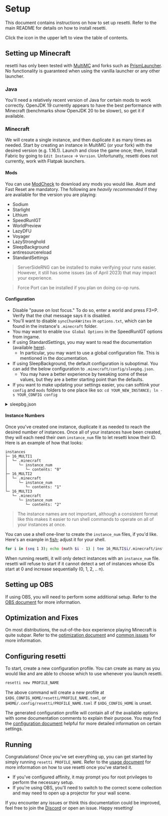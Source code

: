 # Setup

This document contains instructions on how to set up resetti. Refer to the main
README for details on how to install resetti.

Click the icon in the upper left to view the table of contents.

## Setting up Minecraft

resetti has only been tested with [MultiMC](https://multimc.org) and forks such
as [PrismLauncher](https://prismlauncher.org). No functionality is guaranteed
when using the vanilla launcher or any other launcher.

### Java

You'll need a relatively recent version of Java for certain mods to work
correctly. OpenJDK 19 currently appears to have the best performance with
Minecraft (benchmarks show OpenJDK 20 to be slower), so get it if available.

### Minecraft

We will create a single instance, and then duplicate it as many times as
needed. Start by creating an instance in MultiMC (or your fork) with the desired
version (e.g. 1.16.1). Launch and close the game once; then, install Fabric by
going to `Edit Instance` -> `Version`. Unfortunatly, resetti does not currently, 
work with Flatpak launchers.

#### Mods

You can use [ModCheck](https://github.com/RedLime/ModCheck) to download any
mods you would like. Atum and Fast Reset are mandatory. The following are
*heavily recommended* if they are available for the version you are playing:

- Sodium
- Starlight
- Lithium
- SpeedRunIGT
- WorldPreview
- LazyDFU
- Voyager
- LazyStronghold
- SleepBackground
- antiresourcereload
- StandardSettings

> ServerSideRNG can be installed to make verifying your runs easier. However,
> it still has some issues (as of April 2023) that may impact your experience.

> Force Port can be installed if you plan on doing co-op runs.

#### Configuration

- Disable "pause on lost focus." To do so, enter a world and press F3+P. Verify
  that the chat message says it is disabled.
- You'll want to disable `syncChunkWrites` in `options.txt`, which can be found in
  the instance's `.minecraft` folder.
- You may want to enable `Use Global Options` in the SpeedRunIGT options from
  ingame.
- If using StandardSettings, you may want to read the documentation (available [here](https://github.com/KingContaria/StandardSettings#standardsettings)).
  - In particular, you may want to use a global configuration file. This is
    mentioned in the documentation.
- If using SleepBackground, the default configuration is suboptimal. You can add
  the below configuration to `.minecraft/config/sleepbg.json`.
  - You may have a better experience by tweaking some of these values, but they
    are a better starting point than the defaults.
- If you want to make updating your settings easier, you can softlink your `config` 
  and `mods` folders to one place like so: `cd YOUR_NEW_INSTANCE; ln -s YOUR_CONFIG config`

<details>

<summary>sleepbg.json</summary>

```json
{
  "world_preview": {
    "_description": "config for world preview, every time (loading_screen) is rendered (render_times) times, will be render a preview. ex) if (loading_screen.fps_limit) is 30 and this value is 2, preview fps will be 15 (as 30 / 2).",
    "enable": true,
    "render_times": 1
  },
  "background": {
    "_description": "It works when instance is in the background after joined the world.",
    "enable": true,
    "fps_limit": 1
  },
  "world_setup": {
    "_description": "same with (background) config but for (max_ticks) ticks after the joined the world.",
    "enable": true,
    "fps_limit": 30,
    "max_ticks": 20
  },
  "log_interval": {
    "_description": "Changes how often the game prints the worldgen progress to the log file, may be useful for macros (minimum: 50ms, max/default: 500ms)",
    "enable": true,
    "log_interval": 500
  },
  "loading_screen": {
    "_description": "It works when instance is in the world loading screen. minimum (fps_limit) is 15.",
    "enable": true,
    "fps_limit": 30
  },
  "lock_instance": {
    "_description": "It works when instance is in the background with sleepbg.lock file is exist in user directory at every interval ticks. (for macros option)",
    "enable": true,
    "fps_limit": 1,
    "tick_interval": 10,
    "wp_render_times_enable": true,
    "wp_render_times": 10
  }
}
```
</details>

#### Instance Numbers

Once you've created one instance, duplicate it as needed to reach the desired
number of instances. Once all of your instances have been created, they will
each need their own `instance_num` file to let resetti know their ID. Here is
an example of how that looks:

```
instances
├─ 16_MULTI1
│  └─ .minecraft
│     └─ instance_num
│        └─ contents: "0"
├─ 16_MULTI2
│  └─ .minecraft
│     └─ instance_num
│        └─ contents: "1"
└─ 16_MULTI3
   └─ .minecraft
      └─ instance_num
         └─ contents: "2"
```

> The instance names are not important, although a consistent format like this
> makes it easier to run shell commands to operate on all of your instances at
> once.

You can use a shell one-liner to create the `instance_num` files, if you'd like.
Here's an example in [fish](https://fishshell.com); adjust it for your shell.

```sh
for i in (seq 1 3); echo (math $i - 1) | tee 16_MULTI$i/.minecraft/instance_num; end
```

When running resetti, it will only detect instances with an `instance_num`
file. resetti will refuse to start if it cannot detect a set of instances whose
IDs start at 0 and increase sequentially (0, 1, 2, .. n).

## Setting up OBS

If using OBS, you will need to perform some additional setup. Refer to the
[OBS document](https://github.com/woofdoggo/resetti/blob/main/doc/obs.md) for
more information.

## Optimization and Fixes

On most distributions, the out-of-the-box experience playing Minecraft is quite
subpar. Refer to the [optimization document](https://github.com/woofdoggo/resetti/blob/main/doc/optimization.md)
and [common issues](https://github.com/woofdoggo/resetti/blob/main/doc/common-issues.md)
for more information.

## Configuring resetti

To start, create a new configuration profile. You can create as many as you
would like and are able to choose which to use whenever you launch resetti.

```sh
resetti new PROFILE_NAME
```

The above command will create a new profile at `$XDG_CONFIG_HOME/resetti/PROFILE_NAME.toml`,
or `$HOME/.config/resetti/PROFILE_NAME.toml` if `$XDG_CONFIG_HOME` is unset.

The generated configuration profile will contain all of the available options
with some documentation comments to explain their purpose. You may find the
[configuration document](https://github.com/woofdoggo/resetti/blob/main/doc/configuration.md)
helpful for more detailed information on certain settings.

## Running

Congratulations! Once you've set everything up, you can get started by simply
running `resetti PROFILE_NAME`. Refer to the [usage document](https://github.com/woofdoggo/resetti/blob/main/doc/usage.md)
for more information on how to use resetti once you've started it.

- If you've configured affinity, it may prompt you for root privileges to
  perform the necessary setup.
- If you're using OBS, you'll need to switch to the correct scene collection
  and may need to open up a projector for your wall scene.

If you encounter any issues or think this documentation could be improved, feel
free to join the [Discord](https://discord.gg/fwZA2VJh7k) or open an issue.
Happy resetting!
